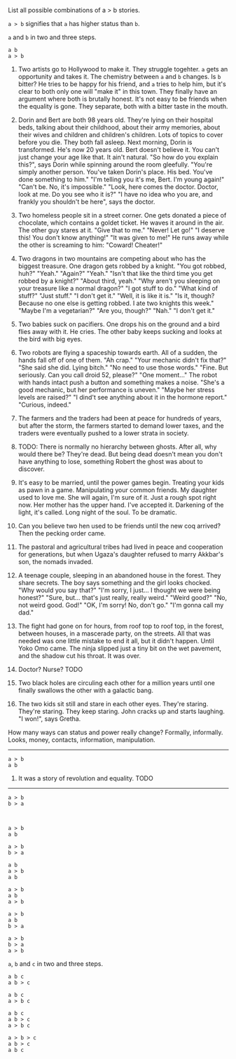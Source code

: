 List all possible combinations of a > b stories.

`a > b` signifies that `a` has higher status than `b`.

`a` and `b` in two and three steps.

    a b
    a > b

1. Two artists go to Hollywood to make it. They struggle togehter. `a` gets an opportunity and takes it. The chemistry between `a` and `b` changes. Is `b` bitter? He tries to be happy for his friend, and `a` tries to help him, but it's clear to both only one will "make it" in this town. They finally have an argument where both is brutally honest. It's not easy to be friends when the equality is gone. They separate, both with a bitter taste in the mouth.

2. Dorin and Bert are both 98 years old. They're lying on their hospital beds, talking about their childhood, about their army memories, about their wives and children and children's children. Lots of topics to cover before you die. They both fall asleep. Next morning, Dorin is transformed. He's now 20 years old. Bert doesn't believe it. You can't just change your age like that. It ain't natural. "So how do you explain this?", says Dorin while spinning around the room gleefully. "You're simply another person. You've taken Dorin's place. His bed. You've done something to him." "I'm telling you it's me, Bert. I'm young again!" "Can't be. No, it's impossible." "Look, here comes the doctor. Doctor, look at me. Do you see who it is?" "I have no idea who you are, and frankly you shouldn't be here", says the doctor.

3. Two homeless people sit in a street corner. One gets donated a piece of chocolate, which contains a goldet ticket. He waves it around in the air. The other guy stares at it. "Give that to me." "Never! Let go!" "I deserve this! You don't know anything!" "It was given to me!" He runs away while the other is screaming to him: "Coward! Cheater!"

4. Two dragons in two mountains are competing about who has the biggest treasure. One dragon gets robbed by a knight. "You got robbed, huh?" "Yeah." "Again?" "Yeah." "Isn't that like the third time you get robbed by a knight?" "About third, yeah." "Why aren't you sleeping on your treasure like a normal dragon?" "I got stuff to do." "What kind of stuff?" "Just stuff." "I don't get it." "Well, it is like it is." "Is it, though? Because no one else is getting robbed. I ate two knights this week." "Maybe I'm a vegetarian?" "Are you, though?" "Nah." "I don't get it."

5. Two babies suck on pacifiers. One drops his on the ground and a bird flies away with it. He cries. The other baby keeps sucking and looks at the bird with big eyes.

6. Two robots are flying a spaceship towards earth. All of a sudden, the hands fall off of one of them. "Ah crap." "Your mechanic didn't fix that?" "She said she did. Lying bitch." "No need to use those words." "Fine. But seriously. Can you call droid 52, please?" "One moment..." The robot with hands intact push a button and something makes a noise. "She's a good mechanic, but her performance is uneven." "Maybe her stress levels are raised?" "I dind't see anything about it in the hormone report." "Curious, indeed."

7. The farmers and the traders had been at peace for hundreds of years, but after the storm, the farmers started to demand lower taxes, and the traders were eventually pushed to a lower strata in society.

8. TODO: There is normally no hierarchy between ghosts. After all, why would there be? They're dead. But being dead doesn't mean you don't have anything to lose, something Robert the ghost was about to discover.

9. It's easy to be married, until the power games begin. Treating your kids as pawn in a game. Manipulating your common friends. My daughter used to love me. She will again, I'm sure of it. Just a rough spot right now. Her mother has the upper hand. I've accepted it. Darkening of the light, it's called. Long night of the soul. To be dramatic.

10. Can you believe two hen used to be friends until the new coq arrived? Then the pecking order came.

11. The pastoral and agricultural tribes had lived in peace and cooperation for generations, but when Ugaza's daughter refused to marry Akkbar's son, the nomads invaded.

12. A teenage couple, sleeping in an abandoned house in the forest. They share secrets. The boy says something and the girl looks chocked. "Why would you say that?" "I'm sorry, I just... I thought we were being honest?" "Sure, but... that's just really, really weird." "Weird good?" "No, not weird good. God!" "OK, I'm sorry! No, don't go." "I'm gonna call my dad."

13. The fight had gone on for hours, from roof top to roof top, in the forest, between houses, in a mascerade party, on the streets. All that was needed was one little mistake to end it all, but it didn't happen. Until Yoko Omo came. The ninja slipped just a tiny bit on the wet pavement, and the shadow cut his throat. It was over.

14. Doctor? Nurse? TODO

15. Two black holes are circuling each other for a million years until one finally swallows the other with a galactic bang.

16. The two kids sit still and stare in each other eyes. They're staring. They're staring. They keep staring. John cracks up and starts laughing. "I won!", says Gretha.

How many ways can status and power really change? Formally, informally. Looks, money, contacts, information, manipulation.

---

    a > b
    a b

1. It was a story of revolution and equality. TODO

---

    a > b
    b > a



    a > b
    a b

    a > b
    b > a

    a b
    a > b
    a b

    a > b
    a b
    a > b

    a > b
    a b
    b > a

    a > b
    b > a
    a > b

`a`, `b` and `c` in two and three steps.

    a b c
    a b > c

    a b c
    a > b c

    a b c
    a b > c
    a > b c

    a > b > c
    a b > c
    a b c
